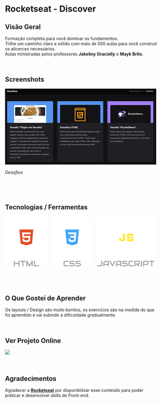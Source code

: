 # <b>Rocketseat - Discover</b>

## <b>Visão Geral</b>
Formação completa para você dominar os fundamentos.<br>
Trilhe um caminho claro e sólido com mais de 500 aulas para você construir os alicerces necessários.<br>
Aulas ministradas pelos professores <b>Jakeliny Gracielly</b> e <b>Mayk Brito</b>.
<br><br><br>


## <b>Screenshots</b>
![Screenshots](./img/screenshot-01.png)
<p>

_Desafios_</p>
<br><br><br>


## <b>Tecnologias / Ferramentas</b>
![HTML](https://raw.githubusercontent.com/DiogoRealles/diogorealles/eb1eec37465b5ddb233faf78267940c4c01808eb/img/html.svg) &nbsp;
![CSS](https://raw.githubusercontent.com/DiogoRealles/diogorealles/eb1eec37465b5ddb233faf78267940c4c01808eb/img/css.svg) &nbsp;
![JS](https://raw.githubusercontent.com/DiogoRealles/diogorealles/eb1eec37465b5ddb233faf78267940c4c01808eb/img/js.svg) &nbsp;
<br><br><br>


## <b>O Que Gostei de Aprender</b>
Os layouts / Design são muito bonitos, os exercícios são na medida do que foi aprendido e vai subindo a dificuldade gradualmente.
<br><br><br>


## <b>Ver Projeto Online</b>
<a href="https://www.realles.tk/projects/rocketseat/project01/" target="_blank"><img src="https://img.shields.io/badge/Site-Projeto 01-black?style=for-the-badge&logo=HTML5&logoColor=white"></a> &nbsp;
<br><br><br>


## <b>Agradecimentos</b>
Agradecer a <b>[Rocketseat](https://www.rocketseat.com.br/)</b> por disponibilizar esse conteúdo para poder práticar e desenvolver skills de Front-end.
<br><br><br>

